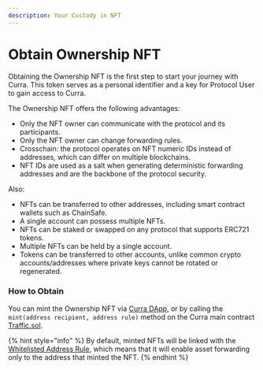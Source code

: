 ```yaml
---
description: Your Custody in NFT
---
```


# Obtain Ownership NFT

Obtaining the Ownership NFT is the first step to start your journey with Curra. This token serves as a personal identifier and a key for Protocol User to gain access to Curra.

The Ownership NFT offers the following advantages:

* Only the NFT owner can communicate with the protocol and its participants.
* Only the NFT owner can change forwarding rules.
* Crosschain: the protocol operates on NFT numeric IDs instead of addresses, which can differ on multiple blockchains.
* NFT IDs are used as a salt when generating deterministic forwarding addresses and are the backbone of the protocol security.

Also:

* NFTs can be transferred to other addresses, including smart contract wallets such as ChainSafe.
* A single account can possess multiple NFTs.
* NFTs can be staked or swapped on any protocol that supports ERC721 tokens.
* Multiple NFTs can be held by a single account.
* Tokens can be transferred to other accounts, unlike common crypto accounts/addresses where private keys cannot be rotated or regenerated.

### How to Obtain

You can mint the Ownership NFT via [Curra DApp](https://app.curra.io), or by calling the `mint(address recipient, address rule)` method on the Curra main contract [Traffic.sol](https://github.com/curra-web3/contracts/blob/main/src/Traffic.sol#L49).

{% hint style="info" %}
By default, minted NFTs will be linked with the [Whitelisted Address Rule](2-rules.md), which means that it will enable asset forwarding only to the address that minted the NFT.
{% endhint %}
